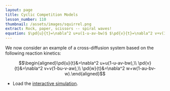 ```yaml
---
layout: page
title: Cyclic Competition Models
lesson_number: 110
thumbnail: /assets/images/squirrel.png
extract: Rock, paper, scissors -- spiral waves!
equation: $\pd{u}{t}=\nabla^2 u+u(1-u-av-bw)$ $\pd{v}{t}=\nabla^2 v+v(1-bu-v-aw)$ $\pd{w}{t}=\nabla^2 w+w(1-au-bv-w)$
---
```


We now consider an example of a cross-diffusion system based on the following reaction kinetics:

$$\begin{aligned}\pd{u}{t}&=\nabla^2 u+u(1-u-av-bw),\\ \pd{v}{t}&=\nabla^2 v+v(1-bu-v-aw),\\ \pd{w}{t}&=\nabla^2 w+w(1-au-bv-w).\end{aligned}$$

* Load the [interactive simulation](/sim/?preset=cyclicCompetition). 
